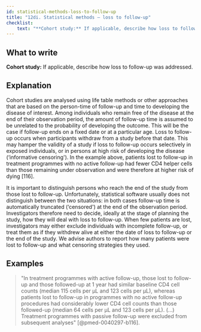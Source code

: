 ```yaml
---
id: statistical-methods-loss-to-follow-up
title: "12di. Statistical methods – loss to follow-up"
checklist: 
    text: "**Cohort study:** If applicable, describe how loss to follow-up was addressed."
---
```


## What to write

**Cohort study:** If applicable, describe how loss to follow-up was addressed.

## Explanation

Cohort studies are analysed using life table methods or other approaches that are based on the person-time of follow-up and time to developing the disease of interest. Among individuals who remain free of the disease at the end of their observation period, the amount of follow-up time is assumed to be unrelated to the probability of developing the outcome. This will be the case if follow-up ends on a fixed date or at a particular age. Loss to follow-up occurs when participants withdraw from a study before that date. This may hamper the validity of a study if loss to follow-up occurs selectively in exposed individuals, or in persons at high risk of developing the disease (‘informative censoring'). In the example above, patients lost to follow-up in treatment programmes with no active follow-up had fewer CD4 helper cells than those remaining under observation and were therefore at higher risk of dying [116].

It is important to distinguish persons who reach the end of the study from those lost to follow-up. Unfortunately, statistical software usually does not distinguish between the two situations: in both cases follow-up time is automatically truncated (‘censored') at the end of the observation period. Investigators therefore need to decide, ideally at the stage of planning the study, how they will deal with loss to follow-up. When few patients are lost, investigators may either exclude individuals with incomplete follow-up, or treat them as if they withdrew alive at either the date of loss to follow-up or the end of the study. We advise authors to report how many patients were lost to follow-up and what censoring strategies they used.

## Examples

> "In treatment programmes with active follow-up, those lost to follow-up
and those followed-up at 1 year had similar baseline CD4 cell counts
(median 115 cells per μL and 123 cells per μL), whereas patients lost to
follow-up in programmes with no active follow-up procedures had
considerably lower CD4 cell counts than those followed-up (median 64
cells per μL and 123 cells per μL). (...) Treatment programmes with
passive follow-up were excluded from subsequent analyses"
[@pmed-0040297-b116].